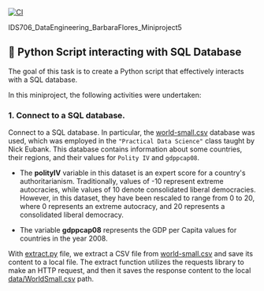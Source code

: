 
[![CI](https://github.com/nogibjj/IDS706_DataEngineering_BarbaraFlores_Miniproject5/actions/workflows/cicd.yml/badge.svg)](https://github.com/nogibjj/IDS706_DataEngineering_BarbaraFlores_Miniproject5/actions/workflows/cicd.yml)

IDS706_DataEngineering_BarbaraFlores_Miniproject5
## 📂 Python Script interacting with SQL Database

The goal of this task is to create a Python script that effectively interacts with a SQL database.

In this miniproject, the following activities were undertaken:

### 1. Connect to a SQL database. 

Connect to a SQL database. In particular, the [world-small.csv](https://raw.githubusercontent.com/sejdemyr/sejdemyr.github.io/master/r-tutorials/basics/data/world-small.csv) database was used, which was employed in the `"Practical Data Science"` class taught by Nick Eubank. This database contains information about some countries, their regions, and their values for `Polity IV` and `gdppcap08`.

- The **polityIV** variable in this dataset is an expert score for a country's authoritarianism. Traditionally, values of -10 represent extreme autocracies, while values of 10 denote consolidated liberal democracies. However, in this dataset, they have been rescaled to range from 0 to 20, where 0 represents an extreme autocracy, and 20 represents a consolidated liberal democracy.

- The variable **gdppcap08** represents the GDP per Capita values for countries in the year 2008.

With [extract.py](https://github.com/nogibjj/IDS706_DataEngineering_BarbaraFlores_Miniproject5/blob/main/mylib/extract.py) file, we extract a CSV file from [world-small.csv](https://raw.githubusercontent.com/sejdemyr/sejdemyr.github.io/master/r-tutorials/basics/data/world-small.csv) and save its content to a local file. The extract function utilizes the requests library to make an HTTP request, and then it saves the response content to the local [data/WorldSmall.csv](https://github.com/nogibjj/IDS706_DataEngineering_BarbaraFlores_Miniproject5/blob/main/data/WorldSmall.csv)  path. 




